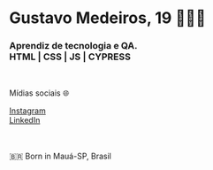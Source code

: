 <h1> Gustavo Medeiros, 19 👨🏽‍💻 </h1>

<h3> Aprendiz de tecnologia e QA. <br>
 HTML | CSS | JS | CYPRESS </h3>

<br>

Mídias sociais 🌐
<html>
<a href="https://www.instagram.com/gustamtz/"> Instagram </a>
<br>
<a href="https://www.linkedin.com/in/gustavo-medeiros-thomaz-77819420a/"> LinkedIn </a>
<br>
<br>
</html>

<br>

🇧🇷 Born in Mauá-SP, Brasil
